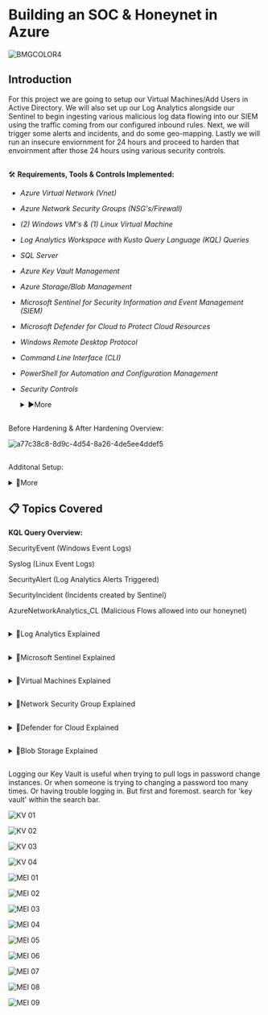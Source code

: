 # Building an SOC & Honeynet in Azure 


![BMGCOLOR4](https://github.com/user-attachments/assets/a5aca205-e65c-4bc8-ae79-0b9dd07f6222)

## Introduction

For this project we are going to setup our Virtual Machines/Add Users in Active Directory. We will also set up our Log Analytics 
alongside our Sentinel to begin ingesting various malicious log data flowing into our SIEM using the traffic coming from our configured inbound 
rules. Next, we will trigger some alerts and incidents, and do some geo-mapping. Lastly we will run an insecure enviornment for 24 hours
and proceed to harden that envoirnment after those 24 hours using various security controls.



##

🛠 **Requirements, Tools & Controls Implemented:**

- *Azure Virtual Network (Vnet)*
- *Azure Network Security Groups (NSG's/Firewall)*
- *(2) Windows VM's & (1) Linux Virtual Machine*
- *Log Analytics Workspace with Kusto Query Language (KQL) Queries*
- *SQL Server*
- *Azure Key Vault Management*
- *Azure Storage/Blob Management*
- *Microsoft Sentinel for Security Information and Event Management (SIEM)*
- *Microsoft Defender for Cloud to Protect Cloud Resources*
- *Windows Remote Desktop Protocol*
- *Command Line Interface (CLI)*
- *PowerShell for Automation and Configuration Management*
- *Security Controls*
  <details><summary>▶️More</summary>


  NIST 800-53 - (Security and Privacy Controls for Information Systems and Organizations)


  Handbook: https://nvlpubs.nist.gov/nistpubs/SpecialPublications/NIST.SP.800-53r5.pdf


  NIST 800-61 - (Computer Security Incident Handling Guide)

  
  Handbook: https://nvlpubs.nist.gov/nistpubs/SpecialPublications/NIST.SP.800-61r2.pdf


  Risk Management Framework (RMF):

  
  ![1_aDXOrMWuBNO4pySw5qN4gA](https://github.com/user-attachments/assets/0e84c001-ffd0-48ad-95b6-1ef0667839e8)


  </details>

##
Before Hardening & After Hardening Overview:

![a77c38c8-8d9c-4d54-8a26-4de5ee4ddef5](https://github.com/user-attachments/assets/a33a3997-9c77-4ec6-bd0f-a09360facf3a)


##
 Additonal Setup: 
 
  <details><summary>🔽More</summary>
  
  -Adding users via Azure Portal

  
  -Simulating Brute Force Attack

  
  -Insecure & Secure Enviornment Analysis
  
  
  </details>

##
##  📋 Topics Covered


 **KQL Query Overview:**

SecurityEvent (Windows Event Logs)


Syslog (Linux Event Logs)


SecurityAlert (Log Analytics Alerts Triggered)


SecurityIncident (Incidents created by Sentinel)


AzureNetworkAnalytics_CL (Malicious Flows allowed into our honeynet)


##
<details><summary>🔽Log Analytics Explained</summary>


  
The first thing we want to do is create our "LAW" or Log Analytic Workspace. This will be the center of everything that 
we are going to implement within Microsoft Azure. So if we could think of our SOC like the human anatomy, this would be the heart or chest. 
When opening Azure, click the search bar and type in "Log Analytic Workspace." 
  
![LAW 01](https://github.com/user-attachments/assets/e6ec19f9-7f27-49b7-a398-2b0009884349)

 Next, we want to create a new subscription group. Followed by a new resource group. Lastly lets give our metaphorical "SOC Human" a name. In my case
i'm going to name it "Cyber-ThunderLAW" (Putting LAW on the end, so it's distinctively known that this is our center workspace.)

![LAW 02](https://github.com/user-attachments/assets/1993c219-4658-4eff-bd4d-1c4abd0c0c69)

If setup properly then it should look like the following image, with a green check mark.

![LAW 03](https://github.com/user-attachments/assets/748bcb3c-f08d-4b97-856e-e9e454dfbaef) 

</details>

##

<details><summary>🔽Microsoft Sentinel Explained</summary>

Now we are gonna setup our Microsoft Sentinel. We can think of this as the brain of our "SOC-Human" that picks up all the data 
or feelings/perceptions in the 'heart' & behins to process and make alerts/responses for those feelings. (_We will begin by searching for
Microsoft Sentinel in the searchbar._)

![MS 01](https://github.com/user-attachments/assets/20d7a07d-88d2-4ba0-8661-8581fb3fa21d)

To setup our watchlist, we want to click 'New' under watchlist. This will pull a large database of IP's and other various metric 
data for us to narrow down our malicious flows to a certain region and city if possible.

![MS 02](https://github.com/user-attachments/assets/f79a2188-8c97-420e-874f-ab199471ff9f)

The name and alias can be the same. Just continue to the next page.

![MS 03](https://github.com/user-attachments/assets/5a3fc5ab-0dac-48f1-8468-9ba52b1f55cd)

On the watchlist wizard, select the file type to be 'local' and in this geoip.csv file & change the search key into Network. Continue and 
your watchlist should begin to compile within a few minutes or a few hours.

![MS 04](https://github.com/user-attachments/assets/568c75e8-a3e6-40dd-801f-3b1eae2ea1c3)

Within our Microsoft Sentinel, navigate into the left column under content hub. And click Data Connector. This will link the logs coming from our
Virtual Machines into our Log Analytic Workspace. And our "SOC Human" will be given a 'nervous system' to react to this ingested data.

![MS 05](https://github.com/user-attachments/assets/4206cd6e-699a-4807-8154-f89d8218cc11)

Type. SecurityEvent (Windows Event Logs) and install this connector to collect logs from Windows VM's.

![MS 06](https://github.com/user-attachments/assets/8fe192ac-b3dc-4b20-a3cb-36c1049f39b3)

Type. Syslog (Linux Event Logs) and install this connector to collect logs from Linux VM's.

![MS 07](https://github.com/user-attachments/assets/995cfca1-7fd5-46ea-8fa9-31a15ca79d2d)

</details>

##

<details><summary>🔽Virtual Machines Explained</summary>

  
Time for us to setup our virtual machines after which we will expose them to the internet. Search for Virtual Machines
in the search bar and create 2 Windows Machines.


![VM 01](https://github.com/user-attachments/assets/c2bb3f6c-ca3b-473d-9480-32c671f2f10a)

Select the same resources that were made when creating your (LAW) Log Analytic Workspace. And select your specs.

![VM 02](https://github.com/user-attachments/assets/a76e69fe-6901-4228-a8aa-a75b49a28ba1)

Leave your inbound port as RDP 3389, and select login credentials. 

![VM 03](https://github.com/user-attachments/assets/8bd09cc7-4a2d-43a7-822c-59b696ab3db6)

![VM 04](https://github.com/user-attachments/assets/630f4a46-70b7-49ef-99b7-282da4b2c198)

Create a virtual network and subnet mask.

![VM 05](https://github.com/user-attachments/assets/1a90f675-2b8f-496e-be16-2422d3627bf7)

![VM 06](https://github.com/user-attachments/assets/e66fd576-1f64-4da3-99c1-ff883d1baa50)

![VM 07](https://github.com/user-attachments/assets/f81831aa-a9f5-4e50-bc2d-02775960c2d0)

Your port number for your linux machine should be SSH-22.

![VM 08](https://github.com/user-attachments/assets/a8d109dd-e8a7-4489-9b38-ef7df0c96dc6)

![VM 09](https://github.com/user-attachments/assets/ae1a9138-7a47-4694-8e0d-26adccfc81fb)

![VM 10](https://github.com/user-attachments/assets/754a790c-93ee-4630-b2ac-50ce5b2c68f4)

</details>

##

<details><summary>🔽Network Security Group Explained</summary>
  
Search for Network Security Group or NSG in the search bar.

![NSG 01](https://github.com/user-attachments/assets/512ae95d-4088-4065-9a83-7b20347abec9)

Select the NSG from the Virtual Machine you created.

![NSG 02](https://github.com/user-attachments/assets/2bc16dbc-5651-4314-9d91-5defdd09c96e)

Under settings go to inbound security rules and update the rules for your inbound ports. Allow all flows
to come in. And set the port priority to 100. Rename your new rule to be called "Danger_AllowAny" and delete
the other previous rule.

![NSG 03](https://github.com/user-attachments/assets/a1d62ab6-4c7d-40c7-a042-6359fca2bbf2)

![NSG 04](https://github.com/user-attachments/assets/6ffc5728-979f-474f-a4b1-b43193239406)

</details>

##

<details><summary>🔽Defender for Cloud Explained</summary>

Defender for Cloud is like the immune system of our metaphorical "SOC-Human." Providing an ongoing defense for 
our cloud infrastructure. Checking for exposed ports and checking for good security posture.

![DFC 01](https://github.com/user-attachments/assets/3212cda8-d72b-4626-b461-46ea8612f55b)

After searching for Defender, go to enviornment settings & click the tenant dropdown and subscription dropdown. 
Followed by the three dot icons to the right hand side.

![DFC 02](https://github.com/user-attachments/assets/d4b93dab-d758-45ac-a918-d9551289a731)

We are enabling only a few cloud resources. Be sure to save.

![DFC 03](https://github.com/user-attachments/assets/10e7452f-b781-4357-889d-3d0cd2d36efa)

Click settings and go to continous exports. Select the Log Analytics section and enable all of the following.
And be sure to save.

![DFC 04](https://github.com/user-attachments/assets/9f958997-3987-4cc3-ac52-e81373823782)


![DFC 05](https://github.com/user-attachments/assets/a191f1c3-848b-49c1-af4e-c45aea18656a)

Going back to enviorment settings, on your dropdown select your LAW. And click the three dots.

![DFC 06](https://github.com/user-attachments/assets/3852a876-16e4-4fda-8ca1-3215cb0b876f)

Under defender plans, enable servers and save. And go into data collection on the left hand side of the screen.

![DFC 07](https://github.com/user-attachments/assets/75ecbf50-82b5-48d2-a426-13ddcf11eb35)

Enable all events and save.

![DFC 08](https://github.com/user-attachments/assets/12d22d1e-0beb-44ea-bed4-ca1e8708122b)

</details>


##

<details><summary>🔽Blob Storage Explained</summary>

In our homepage we are going to add another log event. Blob Storage, i.e a storage type of log. For anyone 
adding files, media, pictures into our network.

![BLOB 01](https://github.com/user-attachments/assets/4655176f-ce6a-4723-b241-784570da53c2)

Format your resources accordingly.

![BLOB 02](https://github.com/user-attachments/assets/98f23b0d-192f-4389-9f23-25eeeb22db17)


![BLOB 03](https://github.com/user-attachments/assets/98ac2927-fb12-4f97-ace3-0dd4cf00a302)

Using Microsoft Managed Keys, is secure, cost-effective, and easy to use. So we will go with that. 

![BLOB 04](https://github.com/user-attachments/assets/cb1bb877-f28a-44b4-b5b1-660016c31be7)


![BLOB 05](https://github.com/user-attachments/assets/17bb7ee2-81f0-447d-b35a-88ab0ac9f5e7)

</details>

##

Logging our Key Vault is useful when trying to pull logs in password change instances. Or when someone
is trying to changing a password too many times. Or having trouble logging in. But first and foremost.
search for 'key vault' within the search bar.

![KV 01](https://github.com/user-attachments/assets/691f89d0-d9d4-4bc2-8c7a-45866a930e64)



![KV 02](https://github.com/user-attachments/assets/db72fcd6-8e33-42ad-b85d-70ba647847dd)


![KV 03](https://github.com/user-attachments/assets/34fc139f-7af3-4304-9b76-50c8c7d9103d)

![KV 04](https://github.com/user-attachments/assets/8f9539e4-12eb-45a0-aa59-675a200c9238)



![MEI 01](https://github.com/user-attachments/assets/bb2c89b8-2e35-4d45-8a60-f4aa8acfbcb3)


![MEI 02](https://github.com/user-attachments/assets/3917f2a5-394b-4c70-bacf-114a454903ea)

![MEI 03](https://github.com/user-attachments/assets/75d18070-5e56-450c-9737-14320b6378d6)


![MEI 04](https://github.com/user-attachments/assets/b342af8e-68a7-4c42-977e-bfd868ad393e)

![MEI 05](https://github.com/user-attachments/assets/9d58c765-872d-49d9-b908-70d2aec6cd53)

![MEI 06](https://github.com/user-attachments/assets/3f342b8f-062f-4f34-a61f-c57402f6a6ad)


![MEI 07](https://github.com/user-attachments/assets/d61aa906-5610-4fa8-8ed7-241cafd7df7e)

![MEI 08](https://github.com/user-attachments/assets/d16c0dab-be10-489f-b6f2-fde72f03ca0d)


![MEI 09](https://github.com/user-attachments/assets/0a3b9bb1-011f-4bdd-9ce9-f4df90e3e983)















